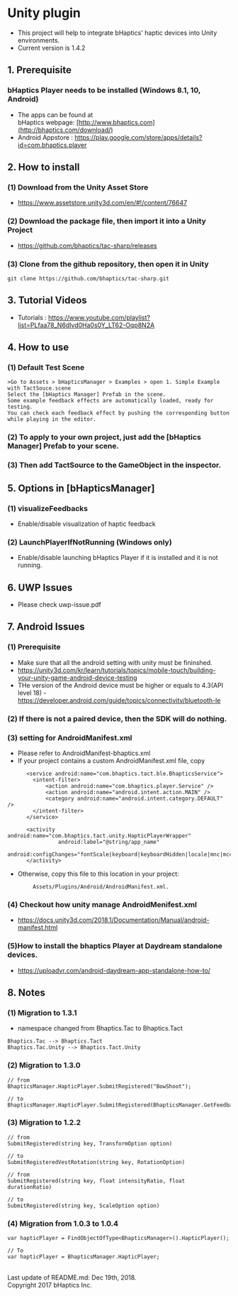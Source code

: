 # Unity plugin
* This project will help to integrate bHaptics' haptic devices into Unity environments. 
* Current version is 1.4.2

## 1. Prerequisite
### bHaptics Player needs to be installed (Windows 8.1, 10, Android)
* The apps can be found at <br/>
   bHaptics webpage: [http://www.bhaptics.com](http://bhaptics.com/download/)
* Android Appstore : https://play.google.com/store/apps/details?id=com.bhaptics.player

## 2. How to install
### (1) Download from the Unity Asset Store 
* https://www.assetstore.unity3d.com/en/#!/content/76647

### (2) Download the package file, then import it into a Unity Project
* https://github.com/bhaptics/tac-sharp/releases
  
### (3) Clone from the github repository, then open it in Unity

```
git clone https://github.com/bhaptics/tac-sharp.git
```

## 3. Tutorial Videos
* Tutorials : https://www.youtube.com/playlist?list=PLfaa78_N6dlvd0Ha0s0Y_LT62-Oqp8N2A
	
## 4. How to use
### (1) Default Test Scene 

```
>Go to Assets > bHapticsManager > Examples > open 1. Simple Example with TactSouce.scene
Select the [bHaptics Manager] Prefab in the scene.
Some example feedback effects are automatically loaded, ready for testing.
You can check each feedback effect by pushing the corresponding button while playing in the editor.
```

### (2) To apply to your own project, just add the [bHaptics Manager] Prefab to your scene.

### (3) Then add TactSource to the GameObject in the inspector.


## 5. Options in [bHapticsManager]
### (1) visualizeFeedbacks 
* Enable/disable visualization of haptic feedback

### (2) LaunchPlayerIfNotRunning (Windows only)
* Enable/disable launching bHaptics Player if it is installed and it is not running.


## 6. UWP Issues
* Please check uwp-issue.pdf


## 7. Android Issues
### (1) Prerequisite
* Make sure that all the android setting with unity must be fininshed.
* https://unity3d.com/kr/learn/tutorials/topics/mobile-touch/building-your-unity-game-android-device-testing
* THe version of the Android device must be higher or equals to 4.3(API level 18) - https://developer.android.com/guide/topics/connectivity/bluetooth-le

### (2) If there is not a paired device, then the SDK will do nothing.

### (3) setting for AndroidManifest.xml 
* Please refer to AndroidManifest-bhaptics.xml
* If your project contains a custom AndroidManifest.xml file, copy 

```
      <service android:name="com.bhaptics.tact.ble.BhapticsService">
        <intent-filter>
            <action android:name="com.bhaptics.player.Service" />
            <action android:name="android.intent.action.MAIN" />
            <category android:name="android.intent.category.DEFAULT" />
        </intent-filter>
      </service>
	  
	  <activity android:name="com.bhaptics.tact.unity.HapticPlayerWrapper"
                android:label="@string/app_name"
                android:configChanges="fontScale|keyboard|keyboardHidden|locale|mnc|mcc|navigation|orientation|screenLayout|screenSize|smallestScreenSize|uiMode|touchscreen">
      </activity>
```

* Otherwise, copy this file to this location in your project:
```
        Assets/Plugins/Android/AndroidManifest.xml.
```

### (4) Checkout how unity manage AndroidMenifest.xml 
* https://docs.unity3d.com/2018.1/Documentation/Manual/android-manifest.html

### (5)How to install the bhaptics Player at Daydream standalone devices.
* https://uploadvr.com/android-daydream-app-standalone-how-to/


## 8. Notes
### (1) Migration to 1.3.1

* namespace changed from Bhaptics.Tac to Bhaptics.Tact
   
```
Bhaptics.Tac --> Bhaptics.Tact 
Bhaptics.Tac.Unity --> Bhaptics.Tact.Unity
```


### (2) Migration to 1.3.0

```
// from 
BhapticsManager.HapticPlayer.SubmitRegistered("BowShoot");

// to 
BhapticsManager.HapticPlayer.SubmitRegistered(BhapticsManager.GetFeedbackId("BowShoot"));
```


### (3) Migration to 1.2.2 

```
// from 
SubmitRegistered(string key, TransformOption option)

// to 
SubmitRegisteredVestRotation(string key, RotationOption)

// from
SubmitRegistered(string key, float intensityRatio, float durationRatio)

// to
SubmitRegistered(string key, ScaleOption option) 
```



### (4) Migration from 1.0.3 to 1.0.4

```
var hapticPlayer = FindObjectOfType<BhapticsManager>().HapticPlayer();

// To 
var hapticPlayer = BhapticsManager.HapticPlayer;
```


<br>
Last update of README.md: Dec 19th, 2018.
<br>
Copyright 2017 bHaptics Inc.
